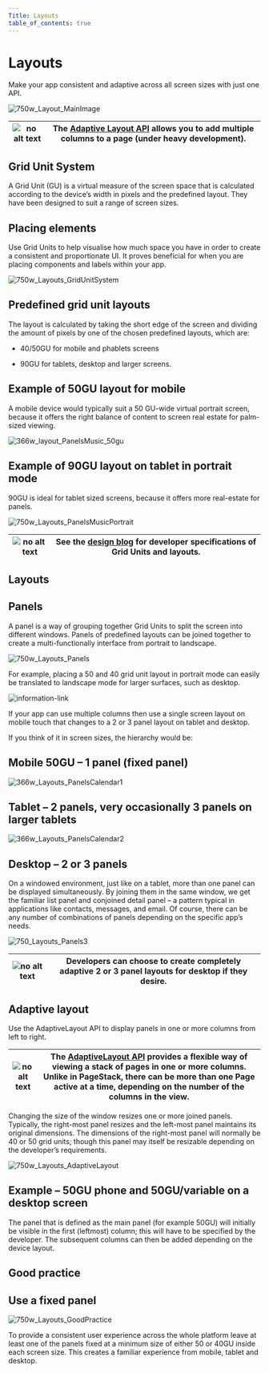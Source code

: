 ```yaml
---
Title: Layouts
table_of_contents: true
---
```


# Layouts

Make your app consistent and adaptive across all screen sizes with just one API.

![750w_Layout_MainImage](https://assets.ubuntu.com/v1/a7a07787-750w_Layout_MainImage.png)


|![no alt text](https://assets.ubuntu.com/v1/608696e3-developer_links.png)|The  [Adaptive Layout API](../../api-qml-current/Ubuntu.Components.AdaptivePageLayout.md) allows you to add multiple columns to a page (under heavy development).|
|-----|-----|

## Grid Unit System

A Grid Unit (GU) is a virtual measure of the screen space that is calculated according to the device’s width in pixels and the predefined layout. They have been designed to suit a range of screen sizes.

## Placing elements

Use Grid Units to help visualise how much space you have in order to create a consistent and proportionate UI. It proves beneficial for when you are placing components and labels within your app.

![750w_Layouts_GridUnitSystem](https://assets.ubuntu.com/v1/d0b08da7-750w_Layouts_GridUnitSystem.png)

## Predefined grid unit layouts

The layout is calculated by taking the short edge of the screen and dividing the amount of pixels by one of the chosen predefined layouts, which are:

- 40/50GU for mobile and phablets screens

- 90GU for tablets, desktop and larger screens.

## Example of 50GU layout for mobile

A mobile device would typically suit a 50 GU-wide virtual portrait screen, because it offers the right balance of content to screen real estate for palm-sized viewing.

![366w_layout_PanelsMusic_50gu](https://assets.ubuntu.com/v1/07c68cbd-366w_layout_PanelsMusic_50gu.png)

## Example of 90GU layout on tablet in portrait mode

90GU is ideal for tablet sized screens, because it offers more real-estate for panels.

![750w_Layouts_PanelsMusicPortrait](https://assets.ubuntu.com/v1/360dd366-750w_Layouts_PanelsMusicPortrait.png)

|![no alt text](https://assets.ubuntu.com/v1/75f60d24-link_external.png)|See the  [design blog](http://design.canonical.com/2015/06/the-grid-system-in-detail/) for developer specifications of Grid Units and layouts.|
|-----|-----|

## Layouts

## Panels

A panel is a way of grouping together Grid Units to split the screen into different windows. Panels of predefined layouts can be joined together to create a multi-functionally interface from portrait to landscape.

![750w_Layouts_Panels](https://assets.ubuntu.com/v1/dc2c8f6d-750w_Layouts_Panels.png)

For example, placing a 50 and 40 grid unit layout in portrait mode can easily be translated to landscape mode for larger surfaces, such as desktop.

![information-link](https://assets.ubuntu.com/v1/e9f11635-information-link.png)

If your app can use multiple columns then use a single screen layout on mobile touch that changes to a 2 or 3 panel layout on tablet and desktop.

If you think of it in screen sizes, the hierarchy would be:

## Mobile 50GU – 1 panel (fixed panel)

![366w_Layouts_PanelsCalendar1](https://assets.ubuntu.com/v1/510a8320-366w_Layouts_PanelsCalendar1.png)

## Tablet – 2 panels, very occasionally 3 panels on larger tablets

![366w_Layouts_PanelsCalendar2](https://assets.ubuntu.com/v1/016dec66-366w_Layouts_PanelsCalendar2.png)

## Desktop – 2 or 3 panels

On a windowed environment, just like on a tablet, more than one panel can be displayed simultaneously. By joining them in the same window, we get the familiar list panel and conjoined detail panel – a pattern typical in applications like contacts, messages, and email. Of course, there can be any number of combinations of panels depending on the specific app’s needs.

![750_Layouts_Panels3](https://assets.ubuntu.com/v1/0f37e2e2-750_Layouts_Panels3.png)

|![no alt text](https://assets.ubuntu.com/v1/608696e3-developer_links.png)|Developers can choose to create completely adaptive 2 or 3 panel layouts for desktop if they desire.|
|-----|-----|

## Adaptive layout

Use the AdaptiveLayout API to display panels in one or more columns from left to right.

|![no alt text](https://assets.ubuntu.com/v1/e9f11635-information-link.png)|The  [AdaptiveLayout API](../../api-qml-current/Ubuntu.Components.AdaptivePageLayout.md) provides a flexible way of viewing a stack of pages in one or more columns. Unlike in PageStack, there can be more than one Page active at a time, depending on the number of the columns in the view.|
|-----|-----|

Changing the size of the window resizes one or more joined panels. Typically, the right-most panel resizes and the left-most panel maintains its original dimensions. The dimensions of the right-most panel will normally be 40 or 50 grid units; though this panel may itself be resizable depending on the developer’s requirements.

![750w_Layouts_AdaptiveLayout](https://assets.ubuntu.com/v1/f89dd4c0-750w_Layouts_AdaptiveLayout.png)

## Example – 50GU phone and 50GU/variable on a desktop screen

The panel that is defined as the main panel (for example 50GU) will initially be visible in the first (leftmost) column; this will have to be specified by the developer. The subsequent columns can then be added depending on the device layout.

## Good practice

## Use a fixed panel

![750w_Layouts_GoodPractice](https://assets.ubuntu.com/v1/00e8f48f-750w_Layouts_GoodPractice.png)

To provide a consistent user experience across the whole platform leave at least one of the panels fixed at a minimum size of either 50 or 40GU inside each screen size. This creates a familiar experience from mobile, tablet and desktop.
